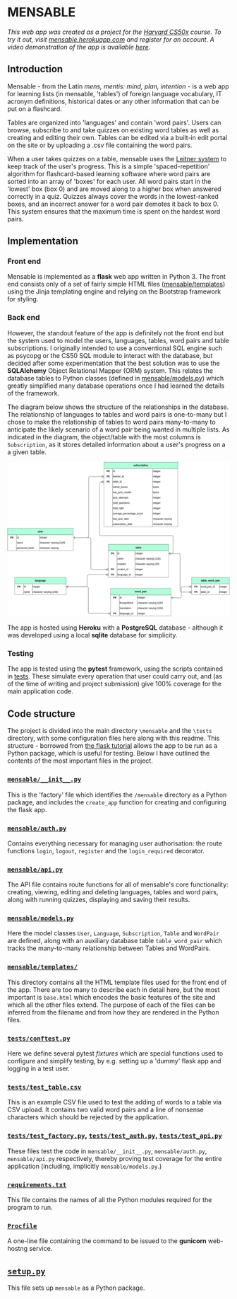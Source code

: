 # MENSABLE 

*This web app was created as a project for the [Harvard
CS50x](https://cs50.harvard.edu/x/2022/) course. To try it out, visit
[mensable.herokuapp.com](http://mensable.herokuapp.com) and register for an
account. A video demonstration of the app is available
[here](https://youtu.be/ZGV6GLZNr5E).*


## Introduction

Mensable - from the Latin *mens, mentis: mind, plan, intention* - is a web app
for learning lists (in mensable, 'tables') of foreign language vocabulary, IT
acronym definitions, historical dates or any other information that can be put
on a flashcard. 

Tables are organized into 'languages' and contain 'word pairs'. Users can
browse, subscribe to and take quizzes on existing word tables as well as
creating and editing their own. Tables can be edited via a built-in edit portal
on the site or by uploading a .csv file containing the word pairs.

When a user takes quizzes on a table, mensable uses the [Leitner
system](https://en.wikipedia.org/wiki/Leitner_system) to keep track of the
user's progress. This is a simple 'spaced-repetition' algorithm for
flashcard-based learning software where word pairs are sorted into an array of
'boxes' for each user. All word pairs start in the 'lowest' box (box 0) and are
moved along to a higher box when answered correctly in a quiz. Quizzes always
cover the words in the lowest-ranked boxes, and an incorrect answer for a word
pair demotes it back to box 0. This system ensures that the maximum time is
spent on the hardest word pairs.


## Implementation

### Front end

Mensable is implemented as a **flask** web app written in Python 3. The front
end consists only of a set of fairly simple HTML files
([mensable/templates](mensable/templates)) using the Jinja templating engine and
relying on the Bootstrap framework for styling.

### Back end

However, the standout feature of the app is definitely not the front end but the
system used to model the users, languages, tables, word pairs and table
subscriptions. I originally intended to use a conventional SQL engine such as
psycopg or the CS50 SQL module to interact with the database, but decided after
some experimentation that the best solution was to use the **SQLAlchemy** Object
Relational Mapper (ORM) system. This relates the database tables to Python
classes (defined in [mensable/models.py](mensable/models.py)) which greatly simplified
many database operations once I had learned the details of the framework.

The diagram below shows the structure of the relationships in the database. The
relationship of languages to tables and word pairs is one-to-many but I chose to make
the relationship of tables to word pairs many-to-many to anticipate the likely
scenario of a word pair being wanted in multiple lists. As indicated in the
diagram, the object/table with the most columns is `Subscription`, as it stores
detailed information about a user's progress on a a given table.

![Entity relationship diagram created using Cacoo.com](ERD.png)

The app is hosted using **Heroku** with a **PostgreSQL** database - although it
was developed using a local **sqlite** database for simplicity.

### Testing

The app is tested using the **pytest** framework, using the scripts contained in
[tests](/tests). These simulate every operation that user could carry out, and
(as of the time of writing and project submission) give 100% coverage for the
main application code.


## Code structure

The project is divided into the main directory `\mensable` and the `\tests`
directory, with some configuration files here along with this readme. This
structure - borrowed from [the flask
tutorial](https://flask.palletsprojects.com/en/2.2.x/tutorial/) allows the app
to be run as a Python package, which is useful for testing. Below I have
outlined the contents of the most important files in the project.

### [`mensable/__init__.py`](mensable/__init__.py)

This is the 'factory' file which identifies the `/mensable` directory as a
Python package, and includes the `create_app` function for creating and
configuring the flask app.

### [`mensable/auth.py`](mensable/auth.py)

Contains everything necessary for managing user authorisation: the route
functions `login`, `logout`, `register` and the `login_required`
decorator.

### [`mensable/api.py`](mensable/api.py)

The API file contains route functions for all of mensable's core functionality:
creating, viewing, editing and deleting languages, tables and word pairs, along
with running quizzes, displaying and saving their results.

### [`mensable/models.py`](mensable/models.py)

Here the model classes `User`, `Language`, `Subscription`, `Table` and
`WordPair` are defined, along with an auxiliary database table `table_word_pair`
which tracks the many-to-many relationship between Tables and WordPairs.

### [`mensable/templates/`](mensable/templates/)

This directory contains all the HTML template files used for the front end of
the app. There are too many to describe each in detail here, but the most
important is `base.html` which encodes the basic features of the site and which
all the other files extend. The purpose of each of the files can be inferred
from the filename and from how they are rendered in the Python files.

### [`tests/conftest.py`](tests/conftest.py)

Here we define several pytest *fixtures* which are special functions used to
configure and simplify testing, by e.g. setting up a 'dummy' flask app and
logging in a test user.

### [`tests/test_table.csv`](tests/test_table.csv)

This is an example CSV file used to test the adding of words to a table via CSV
upload. It contains two valid word pairs and a line of nonsense characters which
should be rejected by the application.

### [`tests/test_factory.py`](tests/test_factory.py), [`tests/test_auth.py`](tests/test_auth.py), [`tests/test_api.py`](tests/test_api.py)

These files test the code in `mensable/__init__.py`, `mensable/auth.py`,
`mensable/api.py` respectively, thereby proving test coverage for the entire
application (including, implicitly `mensable/models.py`.)

### [`requirements.txt`](requirements.txt)

This file contains the names of all the Python modules required for the program to run.

### [`Procfile`](Procfile)

A one-line file containing the command to be issued to the **gunicorn**
web-hostng service.

## [`setup.py`](setup.py)

This file sets up `mensable` as a Python package.

